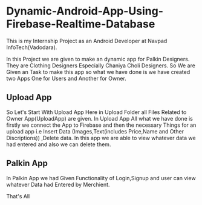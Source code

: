 # Dynamic-Android-App-Using-Firebase-Realtime-Database

This is my Internship Project as an Android Developer at Navpad InfoTech(Vadodara).

In this Project we are given to make an dynamic app for Palkin Designers. They are Clothing Designers Especially Chaniya Choli Designers.
So We are Given an Task to make this app so what we have done is we have created two Apps One for Users and Another for Owner.

## Upload App
So Let's Start With Upload App
Here in Upload Folder all Files Related to Owner App(UploadApp) are given.
In Upload App All what we have done is firstly we connect the App to Firebase and then the necessary Things for an upload app i.e Insert Data (Images,Text(includes Price,Name and Other Discriptions)) ,Delete data.
In this app we are able to view whatever data we had entered and also we can delete them.

## Palkin App
In Palkin App we had Given Functionality of Login,Signup and user can view whatever Data had Entered by Merchient.


That's All


